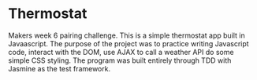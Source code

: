 # Thermostat

Makers week 6 pairing challenge.
This is a simple thermostat app built in Javaascript. The purpose of the project was to practice writing Javascript code, interact with the DOM, use AJAX to call a weather API do some simple CSS styling. The program was built entirely through TDD with Jasmine as the test framework.
